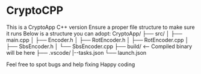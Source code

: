 ﻿# CryptoCPP
This is a CryptoApp C++ version
Ensure a proper file structure to make sure it runs
Below is a structure you can adopt:
CryptoApp/
├── src/
│   ├── main.cpp
│   ├── Encoder.h
│   ├── RotEncoder.h
│   ├── RotEncoder.cpp
│   ├── SbsEncoder.h
│   └── SbsEncoder.cpp
├── build/                <-- Compiled binary will be here
├── .vscode/
      |--tasks.json
      └── launch.json

Feel free to spot bugs and help fixing
Happy coding 
